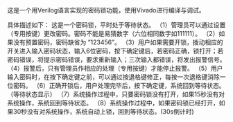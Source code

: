 这是一个用Verilog语言实现的密码锁功能，使用Vivado进行编译与调试。

具体描述如下：
这是一个密码锁，平时处于等待状态。
（1）管理员可以通过设置（专用按键）更改密码。密码不能是易猜数字（六位相同数字如111111）。
（2）如果没有预置密码，密码缺省为 ”123456”。
（3）用户如果需要开锁，拨动相应的开关进入输入密码状态，输入6位密码，按下确定键后，若密码正确，锁打开；若密码错误，将提示密码错误，要求重新输入；三次输入都错误，将发出报警信号。
（4）报警后，只有管理员作相应的处理（专用按键）才能停止报警。
（5）用户输入密码时，在按下确定键之前，可以通过按退格键修正，每按一次退格键消除一位密码。
（6）正确开锁后，用户处理完毕后，按下确定键，系统回到等待状态。（等待状态显示）
（7）系统操作过程中，只要密码锁没有打开，如果15秒没有对系统操作，系统回到等待状态。
（8）系统操作过程中，如果密码锁已经打开，如果30秒没有对系统操作，系统自动上锁，回到等待状态。(30s倒计时)
